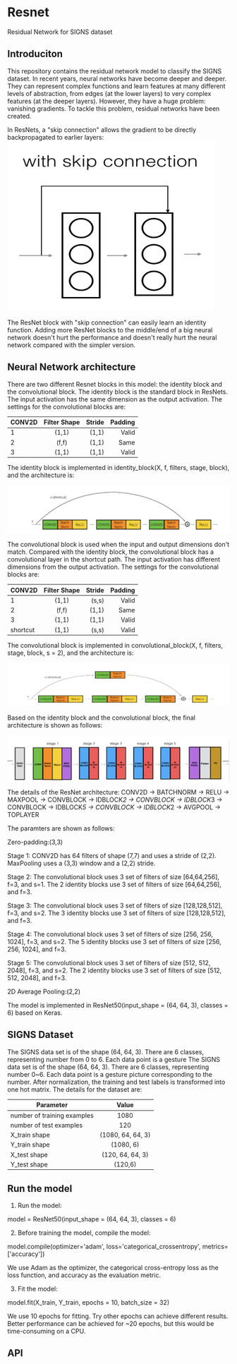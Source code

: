 # Resnet
Residual Network for SIGNS dataset

## Introduciton

This repository contains the residual network model to classify the SIGNS dataset. In recent years, neural networks have become deeper and deeper. They can represent complex functions and learn features at many different levels of abstraction, from edges (at the lower layers) to very complex features (at the deeper layers). However, they have a huge problem: vanishing gradients. To tackle this problem, residual networks have been created.

In ResNets, a "skip connection" allows the gradient to be directly backpropagated to earlier layers:
![](https://github.com/lixihan/hello-world/blob/master/resnet.png "")

The ResNet block with "skip connection" can easily learn an identity function. Adding more ResNet blocks to the middle/end of a big neural network doesn't hurt the performance and doesn't really hurt the neural network compared with the simpler version. 

## Neural Network architecture

There are two different Resnet blocks in this model: the identity block and the convolutional block. The identity block is the standard block in ResNets. The input activation has the same dimension as the output activation. The settings for the convolutional blocks are:

| CONV2D        | Filter Shape  | Stride | Padding | 
| ------------- |:-------------:| -----: | -----:  |
| 1             |          (1,1)|  (1,1) |    Valid|
| 2             |          (f,f)|  (1,1) |     Same|
| 3             |          (1,1)|  (1,1) |    Valid|

The identity block is implemented in identity_block(X, f, filters, stage, block), and the architecture is:

![](https://github.com/lixihan/hello-world/blob/master/Identity_block.png "")

The convolutional block is used when the input and output dimensions don't match. Compared with the identity block, the convolutional block has a convolutional layer in the shortcut path. The input activation has different dimensions from the output activation. The settings for the convolutional blocks are:

| CONV2D        | Filter Shape  | Stride | Padding | 
| ------------- |:-------------:| -----: | -----:  |
| 1             |          (1,1)|  (s,s) |    Valid|
| 2             |          (f,f)|  (1,1) |     Same|
| 3             |          (1,1)|  (1,1) |    Valid|
| shortcut      |          (1,1)|  (s,s) |    Valid|


The convolutional block is implemented in convolutional_block(X, f, filters, stage, block, s = 2), and the architecture is:

![](https://github.com/lixihan/hello-world/blob/master/convolutional_block.png "")

Based on the identity block and the convolutional block, the final architecture is shown as follows:

![](https://github.com/lixihan/hello-world/blob/master/res_model.png "")

The details of the ResNet architecture:
    CONV2D -> BATCHNORM -> RELU -> MAXPOOL -> CONVBLOCK -> IDBLOCK*2 -> CONVBLOCK -> IDBLOCK*3
    -> CONVBLOCK -> IDBLOCK*5 -> CONVBLOCK -> IDBLOCK*2 -> AVGPOOL -> TOPLAYER

The paramters are shown as follows: 

Zero-padding:(3,3)

Stage 1: CONV2D has 64 filters of shape (7,7) and uses a stride of (2,2). MaxPooling uses a (3,3) window and a (2,2) stride.

Stage 2: The convolutional block uses 3 set of filters of size [64,64,256], f=3, and s=1. The 2 identity blocks use 3 set of filters of size [64,64,256], and f=3.

Stage 3: The convolutional block uses 3 set of filters of size [128,128,512], f=3, and s=2. The 3 identity blocks use 3 set of filters of size [128,128,512], and f=3.

Stage 4: The convolutional block uses 3 set of filters of size [256, 256, 1024], f=3, and s=2. The 5 identity blocks use 3 set of filters of size [256, 256, 1024], and f=3.

Stage 5: The convolutional block uses 3 set of filters of size [512, 512, 2048], f=3, and s=2. The 2 identity blocks use 3 set of filters of size [512, 512, 2048], and f=3.

2D Average Pooling:(2,2) 

The model is implemented in ResNet50(input_shape = (64, 64, 3), classes = 6) based on Keras.

## SIGNS Dataset
The SIGNS data set is of the shape (64, 64, 3). There are 6 classes, representing number from 0 to 6. Each data point is a gesture The SIGNS data set is of the shape (64, 64, 3). There are 6 classes, representing number 0~6. Each data point is a gesture picture corresponding to the number. After normalization, the training and test labels is transformed into one hot matrix. The details for the dataset are:

| Parameter                  | Value            | 
| -------------              |:-------------:   | 
| number of training examples|              1080| 
|     number of test examples|               120|
|               X_train shape| (1080, 64, 64, 3)|
|               Y_train shape|         (1080, 6)|
|                X_test shape|  (120, 64, 64, 3)|
|                Y_test shape|           (120,6)|


## Run the model
1. Run the model:

model = ResNet50(input_shape = (64, 64, 3), classes = 6)

2. Before training the model, compile the model:

model.compile(optimizer='adam', loss='categorical_crossentropy', metrics=['accuracy'])

We use Adam as the optimizer, the categorical cross-entropy loss as the loss function, and accuracy as the evaluation metric.

3. Fit the model:

model.fit(X_train, Y_train, epochs = 10, batch_size = 32)

We use 10 epochs for fitting. Try other epochs can achieve different results. Better performance can be achieved for ~20 epochs, but this would be time-consuming on a CPU.

## API






















